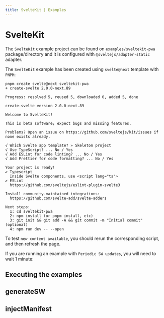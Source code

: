 ```yaml
---
title: SvelteKit | Examples
---
```


# SvelteKit

The `SvelteKit` example project can be found on `examples/sveltekit-pwa` package/directory and it is configured with `@sveltejs/adapter-static` adapter.

The `SvelteKit` example has been created using `svelte@next` template with `PNPM`:
```shell
pnpm create svelte@next sveltekit-pwa
+ create-svelte 2.0.0-next.89

Progress: resolved 5, reused 5, downloaded 0, added 5, done

create-svelte version 2.0.0-next.89

Welcome to SvelteKit!

This is beta software; expect bugs and missing features.

Problems? Open an issue on https://github.com/sveltejs/kit/issues if none exists already.

√ Which Svelte app template? » Skeleton project
√ Use TypeScript? ... No / Yes
√ Add ESLint for code linting? ... No / Yes
√ Add Prettier for code formatting? ... No / Yes

Your project is ready!
✔ Typescript
  Inside Svelte components, use <script lang="ts">
✔ ESLint
  https://github.com/sveltejs/eslint-plugin-svelte3

Install community-maintained integrations:
  https://github.com/svelte-add/svelte-adders

Next steps:
  1: cd sveltekit-pwa
  2: npm install (or pnpm install, etc)
  3: git init && git add -A && git commit -m "Initial commit" (optional)
  4: npm run dev -- --open
```

To test `new content available`, you should rerun the corresponding script, and then refresh the page.

If you are running an example with `Periodic SW updates`, you will need to wait 1 minute:

<HeuristicWorkboxWindow />

## Executing the examples

<RunExamples />

## generateSW

<ExamplesGenerateSW />

## injectManifest

<ExamplesInjectManifest />

